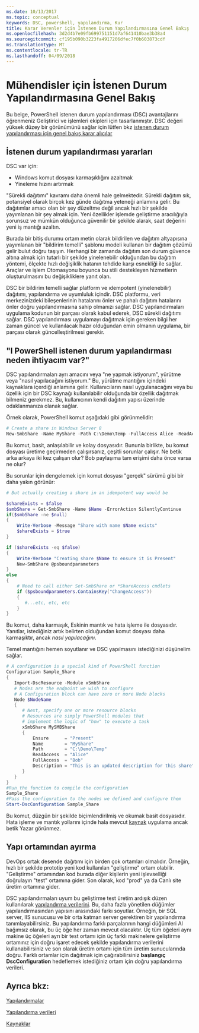 ```yaml
---
ms.date: 10/13/2017
ms.topic: conceptual
keywords: DSC, powershell, yapılandırma, Kur
title: Karar Verenler için İstenen Durum Yapılandırmasına Genel Bakış
ms.openlocfilehash: 3d2d4b7e09fb699751151d7af641410bae3b38a4
ms.sourcegitcommit: cf195b090b3223fa4917206dfec7f0b603873cdf
ms.translationtype: MT
ms.contentlocale: tr-TR
ms.lasthandoff: 04/09/2018
---
```

# <a name="desired-state-configuration-overview-for-engineers"></a>Mühendisler için İstenen Durum Yapılandırmasına Genel Bakış

Bu belge, PowerShell istenen durum yapılandırması (DSC) avantajlarını öğrenmeniz Geliştirici ve işlemleri ekipleri için tasarlanmıştır.
DSC değeri yüksek düzey bir görünümünü sağlar için lütfen bkz [istenen durum yapılandırması için genel bakış karar alıcılar](decisionMaker.md)

## <a name="benefits-of-desired-state-configuration"></a>İstenen durum yapılandırması yararları

DSC var için:

- Windows komut dosyası karmaşıklığını azaltmak
- Yineleme hızını artırmak

"Sürekli dağıtımı" kavramı daha önemli hale gelmektedir.
Sürekli dağıtım sık, potansiyel olarak birçok kez günde dağıtma yeteneği anlamına gelir.
Bu dağıtımlar amacı olan bir şey düzeltme değil ancak hızlı bir şekilde yayımlanan bir şey almak için.
Yeni özellikler işlemde geliştirme aracılığıyla sorunsuz ve mümkün olduğunca güvenilir bir şekilde alarak, saat değerini yeni iş mantığı azaltın.

Burada bir bitiş durumu ortam metin olarak bildirilen ve dağıtım altyapısına yayımlanan bir "bildirim temelli" şablonu modeli kullanan bir dağıtım çözümü gelir bulut doğru taşıyın.
Herhangi bir zamanda dağıtım son durum güvence altına almak için tutarlı bir şekilde yinelenebilir olduğundan bu dağıtım yöntemi, ölçekte hızlı değişiklik hatanın tehdide karşı esnekliği ile sağlar.
Araçlar ve işlem Otomasyonu boyunca bu stili destekleyen hizmetlerin oluşturulmasını bu değişikliklere yanıt olan.

DSC bir bildirim temelli sağlar platform ve ıdempotent (yinelenebilir) dağıtımı, yapılandırma ve uyumluluk içindir.
DSC platformu, veri merkezinizdeki bileşenlerinin hatalarını önler ve pahalı dağıtım hatalarını önler doğru yapılandırmasına sahip olmanızı sağlar.
DSC yapılandırmaları uygulama kodunun bir parçası olarak kabul ederek, DSC sürekli dağıtımı sağlar.
DSC yapılandırması uygulamayı dağıtmak için gereken bilgi her zaman güncel ve kullanılacak hazır olduğundan emin olmanın uygulama, bir parçası olarak güncelleştirilmesi gerekir.

## <a name="i-have-powershell-why-do-i-need-desired-state-configuration"></a>"I PowerShell istenen durum yapılandırması neden ihtiyacım var?"

DSC yapılandırmaları ayrı amacını veya "ne yapmak istiyorum", yürütme veya "nasıl yapılacağını istiyorum."
Bu, yürütme mantığını içindeki kaynaklara içerdiği anlamına gelir.
Kullanıcıların nasıl uygulanacağını veya bu özellik için bir DSC kaynağı kullanılabilir olduğunda bir özellik dağıtmak bilmeniz gerekmez.
Bu, kullanıcının kendi dağıtım yapısı üzerinde odaklanmanıza olanak sağlar.

Örnek olarak, PowerShell komut aşağıdaki gibi görünmelidir:
```powershell
# Create a share in Windows Server 8
New-SmbShare -Name MyShare -Path C:\Demo\Temp -FullAccess Alice -ReadAccess Bob
```
Bu komut, basit, anlaşılabilir ve kolay dosyasıdır.
Bununla birlikte, bu komut dosyası üretime geçirmeden çalışırsanız, çeşitli sorunlar çalışır.
Ne betik arka arkaya iki kez çalışan olur?
Bob paylaşıma tam erişimi daha önce varsa ne olur?

Bu sorunlar için dengelemek için komut dosyası "gerçek" sürümü gibi bir daha yakın görünür:
```powershell
# But actually creating a share in an idempotent way would be

$shareExists = $false
$smbShare = Get-SmbShare -Name $Name -ErrorAction SilentlyContinue
if($smbShare -ne $null)
{
    Write-Verbose -Message "Share with name $Name exists"
    $shareExists = $true
}

if ($shareExists -eq $false)
{
    Write-Verbose "Creating share $Name to ensure it is Present"
    New-SmbShare @psboundparameters
}
else
{
    # Need to call either Set-SmbShare or *ShareAccess cmdlets
    if ($psboundparameters.ContainsKey("ChangeAccess"))
    {
       #...etc, etc, etc
    }
}
```

Bu komut, daha karmaşık, Eskinin mantık ve hata işleme ile dosyasıdır.
Yanıtlar, istediğiniz artık belirten olduğundan komut dosyası daha karmaşıktır, ancak *nasıl yapılacağını*.

Temel mantığını hemen soyutlanır ve DSC yapılmasını istediğinizi düşünelim sağlar.

```powershell
# A configuration is a special kind of PowerShell function
Configuration Sample_Share
{
   Import-DscResource -Module xSmbShare
   # Nodes are the endpoint we wish to configure
   # A Configuration block can have zero or more Node blocks
   Node $NodeName
   {
      # Next, specify one or more resource blocks
      # Resources are simply PowerShell modules that
      # implement the logic of "how" to execute a task
      xSmbShare MySMBShare
      {
          Ensure      = "Present"
          Name        = "MyShare"
          Path        = "C:\Demo\Temp"
          ReadAccess  = "Alice"
          FullAccess  = "Bob"
          Description = "This is an updated description for this share"
      }
   }
}
#Run the function to compile the configuration
Sample_Share
#Pass the configuration to the nodes we defined and configure them
Start-DscConfiguration Sample_Share
```

Bu komut, düzgün bir şekilde biçimlendirilmiş ve okumak basit dosyasıdır.
Hata işleme ve mantık yollarını içinde hala mevcut [kaynak](resources.md) uygulama ancak betik Yazar görünmez.

## <a name="separating-environment-from-structure"></a>Yapı ortamından ayırma

DevOps ortak desende dağıtımı için birden çok ortamları olmalıdır.
Örneğin, hızlı bir şekilde prototip yeni kod kullanılan "geliştirme" ortam olabilir.
"Geliştirme" ortamından kod burada diğer kişilerin yeni işlevselliği doğrulayın "test" ortamına gider.
Son olarak, kod "prod" ya da Canlı site üretim ortamına gider.

DSC yapılandırmaları uyum bu geliştirme test üretim ardışık düzen kullanılarak [yapılandırma verilerini](configData.md).
Bu, daha fazla yönetilen düğümler yapılandırmasından yapısını arasındaki farkı soyutlar.
Örneğin, bir SQL server, IIS sunucusu ve bir orta katman server gerektiren bir yapılandırma tanımlayabilirsiniz.
Bu yapılandırma farklı parçalarının hangi düğümleri Al bağımsız olarak, bu üç öğe her zaman mevcut olacaktır.
Üç tüm öğeleri aynı makine üç öğeleri ayrı bir test ortamı için üç farklı makinelere geliştirme ortamınız için doğru işaret edecek şekilde yapılandırma verilerini kullanabilirsiniz ve son olarak üretim ortamı için tüm üretim sunucularında doğru.
Farklı ortamlar için dağıtmak için çağırabilirsiniz **başlangıç DscConfiguration** hedeflemek istediğiniz ortam için doğru yapılandırma verileri.

## <a name="see-also"></a>Ayrıca bkz:

[Yapılandırmalar](configurations.md)

[Yapılandırma verileri](configData.md)

[Kaynaklar](resources.md)